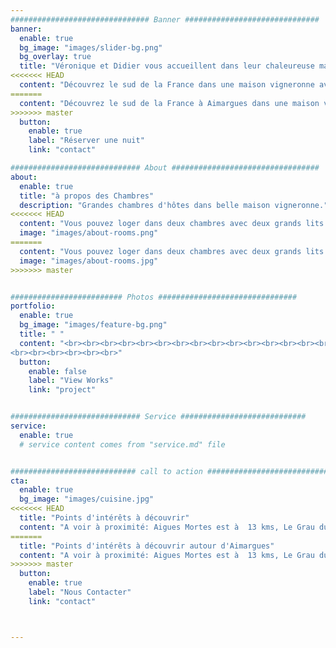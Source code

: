 ```yaml
---
############################### Banner ##############################
banner:
  enable: true
  bg_image: "images/slider-bg.png"
  bg_overlay: true
  title: "Véronique et Didier vous accueillent dans leur chaleureuse maison"
<<<<<<< HEAD
  content: "Découvrez le sud de la France dans une maison vigneronne avec des hôtes du territoire"
=======
  content: "Découvrez le sud de la France à Aimargues dans une maison vigneronne avec des hôtes du territoire"
>>>>>>> master
  button:
    enable: true
    label: "Réserver une nuit"
    link: "contact"

############################# About #################################
about:
  enable: true
  title: "à propos des Chambres"
  description: "Grandes chambres d'hôtes dans belle maison vigneronne."
<<<<<<< HEAD
  content: "Vous pouvez loger dans deux chambres avec deux grands lits dont une est equipee de television. La salle de bain est indépendante. Les propriétaires habitent dans la maison et vous offre le petit déjeuner. La maison est équipée d'un spa gonflable (en été), d'un très grand garage qui peut accueillir votre voiture, des vélos et des motos. Le linge de maison est fournis. L'accès à la cuisine est possible. Le wifi est dans toute la maison. Une machine à laver et un sèche linge peuvent être utlisés. La cour de 100 m2 est totalement isolée des regards. La maison est équipée d’un spa gonflable (en été), et d'un sauna 4 places"
  image: "images/about-rooms.png"
=======
  content: "Vous pouvez loger dans deux chambres avec deux grands lits dont une est équipée de télévision. La salle de bain est indépendante. Les propriétaires habitent dans la maison et vous offre le petit déjeuner. La maison est équipée d'un spa gonflable (en été), d'un très grand garage qui peut accueillir votre voiture, des vélos et des motos. Le linge de maison est fournis. L'accès à la cuisine est possible. Le wifi est dans toute la maison. Une machine à laver et un sèche linge peuvent être utlisés. La cour de 100 m2 est totalement isolée des regards."
  image: "images/about-rooms.jpg"
>>>>>>> master


######################### Photos ###############################
portfolio:
  enable: true
  bg_image: "images/feature-bg.png"
  title: " "
  content: "<br><br><br><br><br><br><br><br><br><br><br><br><br><br><br><br><br><br><br><br>
<br><br><br><br><br><br>"
  button:
    enable: false
    label: "View Works"
    link: "project"


############################# Service ############################
service:
  enable: true
  # service content comes from "service.md" file


############################ call to action ###########################
cta:
  enable: true
  bg_image: "images/cuisine.jpg"
<<<<<<< HEAD
  title: "Points d'intérêts à découvrir"
  content: "A voir à proximité: Aigues Mortes est à  13 kms, Le Grau du Roi à 18 kms (mer), Montpellier à 32 kms, Nimes à 25 kms, et Arles à 40 kms <br> La voie verte vélo de Vauvert à Gallician est à 4 kms."
=======
  title: "Points d'intérêts à découvrir autour d'Aimargues"
  content: "A voir à proximité: Aigues Mortes est à  13 kms, Le Grau du Roi à 18 kms (mer), Montpellier à 32 kms et Nimes à 25 kms. <br> La voie verte vélo de Vauvert à Gallician est à 4 kms."
>>>>>>> master
  button:
    enable: true
    label: "Nous Contacter"
    link: "contact"



---
```

